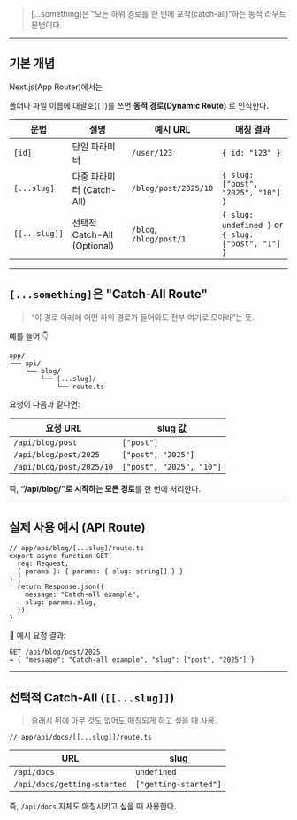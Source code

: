 > [...something]은 “모든 하위 경로를 한 번에 포착(catch-all)”하는 동적 라우트 문법이다.
> 

---

## 기본 개념

Next.js(App Router)에서는

폴더나 파일 이름에 대괄호(`[]`)를 쓰면 **동적 경로(Dynamic Route)** 로 인식한다.

| 문법 | 설명 | 예시 URL | 매칭 결과 |
| --- | --- | --- | --- |
| `[id]` | 단일 파라미터 | `/user/123` | `{ id: "123" }` |
| `[...slug]` | 다중 파라미터 (Catch-All) | `/blog/post/2025/10` | `{ slug: ["post", "2025", "10"] }` |
| `[[...slug]]` | 선택적 Catch-All (Optional) | `/blog`, `/blog/post/1` | `{ slug: undefined }` or `{ slug: ["post", "1"] }` |

---

## `[...something]`은 "Catch-All Route"

> “이 경로 아래에 어떤 하위 경로가 들어와도 전부 여기로 모아라”는 뜻.
> 

예를 들어 👇

```
app/
└── api/
    └── blog/
        └── [...slug]/
            └── route.ts

```

요청이 다음과 같다면:

| 요청 URL | slug 값 |
| --- | --- |
| `/api/blog/post` | `["post"]` |
| `/api/blog/post/2025` | `["post", "2025"]` |
| `/api/blog/post/2025/10` | `["post", "2025", "10"]` |

즉, **“/api/blog/”로 시작하는 모든 경로**를 한 번에 처리한다.

---

## 실제 사용 예시 (API Route)

```tsx
// app/api/blog/[...slug]/route.ts
export async function GET(
  req: Request,
  { params }: { params: { slug: string[] } }
) {
  return Response.json({
    message: "Catch-all example",
    slug: params.slug,
  });
}

```

📌 예시 요청 결과:

```
GET /api/blog/post/2025
→ { "message": "Catch-all example", "slug": ["post", "2025"] }

```

---

## 선택적 Catch-All (`[[...slug]]`)

> 슬래시 뒤에 아무 것도 없어도 매칭되게 하고 싶을 때 사용.
> 

```tsx
// app/api/docs/[[...slug]]/route.ts

```

| URL | slug |
| --- | --- |
| `/api/docs` | `undefined` |
| `/api/docs/getting-started` | `["getting-started"]` |

즉, `/api/docs` 자체도 매칭시키고 싶을 때 사용한다.
